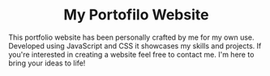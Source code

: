 <h1 align="center" id="title">My Portofilo Website</h1>

<p id="description">This portfolio website has been personally crafted by me for my own use. Developed using JavaScript and CSS it showcases my skills and projects. If you're interested in creating a website feel free to contact me. I'm here to bring your ideas to life!</p>
